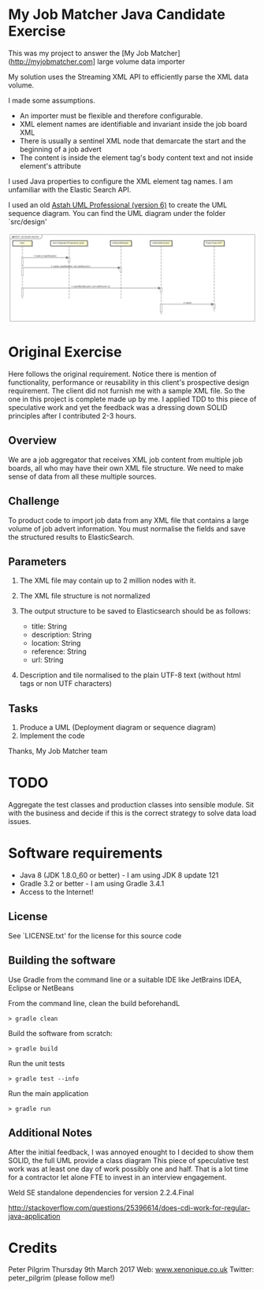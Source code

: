 # My Job Matcher Java Candidate Exercise

This was my project to answer the [My Job Matcher](http://myjobmatcher.com] large volume data importer 
 

My solution uses the Streaming XML API to efficiently parse the XML data volume.

I made some assumptions. 

 * An importer must be flexible and therefore configurable. 
 * XML element names are identifiable and invariant inside the job board XML
 * There is usually a sentinel XML node that demarcate the start and the beginning of a job advert
 * The content is inside the element tag's body content text and not inside element's attribute
 
 
I used Java properties to configure the XML element tag names. 
I am unfamiliar with the Elastic Search API. 
  

I used an old [Astah UML Professional (version 6)](http://astah.net/editions/professional) to create the UML sequence diagram. You can find the UML diagram under the folder `src/design' 



![UML Sequence Diagram for the exercise](src/design/SD01%20Job%20Bundle%20Importer.png)



# Original Exercise

Here follows the original requirement. Notice there is mention of functionality, performance or reusability in this client's prospective design requirement.
The client did not furnish me with a sample XML file. So the one in this project is complete made up by me.
I applied TDD to this piece of speculative work and yet the feedback was a dressing down SOLID principles after I contributed 2-3 hours. 



## Overview

We are a job aggregator that receives XML job content from multiple job boards, 
all who may have their own XML file structure. We need to make sense of data from all 
these multiple sources.

## Challenge

To product code to import job data from any XML file that contains a large volume of 
job advert information. 
You must normalise the fields and save the structured results to ElasticSearch.

## Parameters
 
 1. The XML file may contain up to 2 million nodes with it.
 2. The XML file structure is not normalized
 3. The output structure to be saved to Elasticsearch should be as follows:
    * title: String
    * description: String
    * location: String
    * reference: String
    * url: String
    
 4. Description and tile normalised to the plain UTF-8 text (without html tags or non UTF characters)
 
## Tasks

 1. Produce a UML (Deployment diagram or sequence diagram)
 2. Implement the code
 
Thanks, My Job Matcher team





# TODO

Aggregate the test classes and production classes into sensible module. Sit with the business and decide if this is the correct strategy to solve data load issues.



# Software requirements

* Java 8 (JDK 1.8.0_60 or better) - I am using JDK 8 update 121
* Gradle 3.2 or better - I am using Gradle 3.4.1
* Access to the Internet!


## License
See `LICENSE.txt' for the license for this source code


## Building the software

Use Gradle from the command line or a suitable IDE like JetBrains IDEA, Eclipse or NetBeans

From the command line, clean the build beforehandL

    > gradle clean 
    
Build the software from scratch:
    
    > gradle build
    
Run the unit tests

    > gradle test --info
    
    
Run the main application 

    > gradle run
    

    
## Additional Notes

After the initial feedback, I was annoyed enought to I decided to show them SOLID, the full UML provide a class diagram
This piece of speculative test work was at least one day of work possibly one and half. That is a lot time for
a contractor let alone FTE to invest in an interview engagement.


Weld SE standalone dependencies for version 2.2.4.Final

http://stackoverflow.com/questions/25396614/does-cdi-work-for-regular-java-application
   


# Credits


Peter Pilgrim
Thursday 9th March 2017
Web: www.xenonique.co.uk
Twitter: peter_pilgrim (please follow me!)
